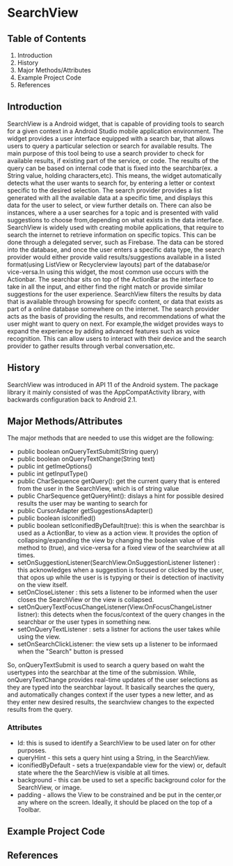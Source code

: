 # SearchView

## Table of Contents

1. Introduction
2. History
3. Major Methods/Attributes
4. Example Project Code
5. References

## Introduction 

SearchView is a Android widget, that is capable of providing tools to search for a given context in a Android Studio mobile application environment. The widget provides a user interface equipped with a search bar, that allows users to query a particular selection or search for available results. The main purpose of this tool being to use a search provider to check for available results, if existing part of the service, or code. The results of the query can be based on internal code that is fixed into the searchbar(ex. a String value, holding characters,etc). This means, the widget automatically detects what the user wants to search for, by entering a letter or context specific to the desired selection. The search provider provides a list generated with all the available data at a specific time, and displays this data for the user to select, or view further details  on. There can also be instances, where a a user searches for a topic and is presented with valid suggestions to choose from,depending on what exists in the data interface.  SearchView is widely used with creating mobile applications, that require to search the internet to retrieve information on specific topics. This can be done through a delegated server, such as Firebase. The data can be stored into the database, and once the user enters a specific data type, the search provider would either provide valid results/suggestions available in a listed format(using ListView or Recyclerview layouts) part of the database/or vice-versa.In using this widget, the most common use occurs with the Actionbar. The searchbar sits on top of the ActionBar as the interface to take in all the input, and either find the right match or provide similar suggestions for the user experience. SearchView filters the results by data that is available through browsing for specifc content, or data that exists as part of a online database somewhere on the internet. The search provider acts as the basis of providing the results, and recommendations of what the user might want to query on next. For example,the widget provides ways to expand the experience by adding advanced features such as voice recognition. This can allow users to interact with their device and the search provider to gather results through verbal conversation,etc. 

## History

SearchView was introduced in API 11 of the Android system. The package library it mainly consisted of was the AppCompatActivity library, with backwards configuration back to Android 2.1. 

## Major Methods/Attributes

The major methods that are needed to use this widget are the following: 
- public boolean onQueryTextSubmit(String query)
- public boolean onQueryTextChange(String text)
- public int getImeOptions()
- public int getInputType()
- public CharSequence getQuery(): get the current query that is entered from the user in the SearchView, which is of string value
- public CharSequence getQueryHint(): dislays a hint for possible desired results the user may be wanting to search for
- public CursorAdapter getSuggestionsAdapter()
- public boolean isIconified()
- public boolean setIconifiedByDefault(true): this is when the searchbar is used as a ActionBar, to view as a action view. It provides the option of collapsing/expanding the view by changing the boolean value of this method to (true), and vice-versa for a fixed view of the searchview at all times.
- setOnSuggestionListener(SearchView.OnSuggestionListener listener) : this acknowledges when a suggestion is focused or clicked by the user, that opos up while the user is is typying or their is detection of inactivity on the view itself.
- setOnCloseListener : this sets a listener to be informed when the user closes the SearchView or the view is collapsed.
- setOnQueryTextFocusChangeListener(View.OnFocusChangeListner listner): this detects when the focus/context of the query changes in the searchbar or the user types in something new.
- setOnQueryTextListener : sets a listner for actions the user takes while using the view.
- setOnSearchClickListener: the view sets up a listener to be informaed when the "Search" button is pressed 


So, onQueryTextSubmit is used to search a query based on waht the usertypes into the searchbar at the time of the submission. While, onQueryTextChange provides real-time updates of the user selections as they are typed into the searchbar layout. It basically searches the query, and automatically changes context if the user types a new letter, and as they enter new desired results, the searchview changes to the expected results from the query.

### Attributes

- Id: this is sused to identify a SearchView to be used later on for other purposes.
- queryHint - this sets a query hint using a String, in the SearchView.
- iconifiedByDefault - sets a true(expandable view for the view) or, default state where the the SearchView is visible at all times.
- background - this can be used to set a specific background color for the SearchView, or image.
- padding - allows the View to be constrained and be put in the center,or any where on the screen. Ideally, it should be placed on the top of a Toolbar.


## Example Project Code

## References

